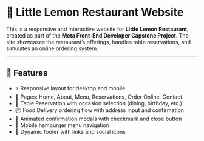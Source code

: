 # 🍋 Little Lemon Restaurant Website

This is a responsive and interactive website for **Little Lemon Restaurant**, created as part of the **Meta Front-End Developer Capstone Project**. The site showcases the restaurant’s offerings, handles table reservations, and simulates an online ordering system.

---

## 🚀 Features

- ⚡ Responsive layout for desktop and mobile
- 📄 Pages: Home, About, Menu, Reservations, Order Online, Contact
- 📅 Table Reservation with occasion selection (dining, birthday, etc.)
- 📦 Food Delivery ordering flow with address input and confirmation
- 🎨 Animated confirmation modals with checkmark and close button
- 🍔 Mobile hamburger menu navigation
- 📌 Dynamic footer with links and social icons